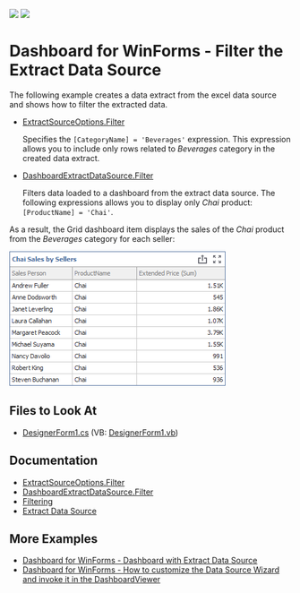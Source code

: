<!-- default badges list -->
[![](https://img.shields.io/badge/Open_in_DevExpress_Support_Center-FF7200?style=flat-square&logo=DevExpress&logoColor=white)](https://supportcenter.devexpress.com/ticket/details/T1040573)
[![](https://img.shields.io/badge/📖_How_to_use_DevExpress_Examples-e9f6fc?style=flat-square)](https://docs.devexpress.com/GeneralInformation/403183)
<!-- default badges end -->
<!--
A repository template for creating new examples.
-->

# Dashboard for WinForms - Filter the Extract Data Source 

The following example creates a data extract from the excel data source and shows how to filter the extracted data.

* [ExtractSourceOptions.Filter](https://docs.devexpress.com/Dashboard/DevExpress.DashboardCommon.ExtractSourceOptions.Filter)

     Specifies the `[CategoryName] = 'Beverages'` expression. This expression allows you to include only rows related to _Beverages_ category in the created data extract. 

* [DashboardExtractDataSource.Filter](https://docs.devexpress.com/Dashboard/DevExpress.DashboardCommon.DashboardExtractDataSource.Filter)

    Filters data loaded to a dashboard from the extract data source. The following expressions allows you to display only _Chai_ product: `[ProductName] = 'Chai'`. 

As a result, the Grid dashboard item displays the sales of the _Chai_ product from the _Beverages_ category for each seller:

![extract-filtering-example](images/grid.png)

<!-- default file list -->

## Files to Look At

- [DesignerForm1.cs](/CS/ExtractFiltering/DesignerForm1.cs) (VB: [DesignerForm1.vb](/VB/ExtractFiltering/DesignerForm1.vb))

<!-- default file list end --> 

## Documentation

- [ExtractSourceOptions.Filter](https://docs.devexpress.com/Dashboard/DevExpress.DashboardCommon.ExtractSourceOptions.Filter)
- [DashboardExtractDataSource.Filter](https://docs.devexpress.com/Dashboard/DevExpress.DashboardCommon.DashboardExtractDataSource.Filter)
- [Filtering](https://docs.devexpress.com/Dashboard/17636/winforms-dashboard/winforms-designer/create-dashboards-in-the-winforms-designer/providing-data/extract-data-source/filtering)
- [Extract Data Source](https://docs.devexpress.com/Dashboard/115900/winforms-dashboard/winforms-designer/create-dashboards-in-the-winforms-designer/providing-data/extract-data-source)

## More Examples

- [Dashboard for WinForms - Dashboard with Extract Data Source](https://github.com/DevExpress-Examples/winforms-dashboard-extract-data-source)
- [Dashboard for WinForms - How to customize the Data Source Wizard and invoke it in the DashboardViewer](https://github.com/DevExpress-Examples/Dashboard-Customize-ExtractDataSource-Wizard)

